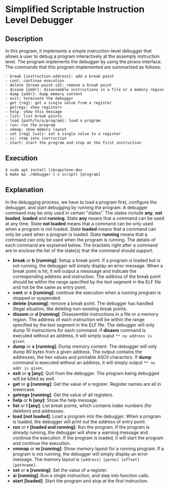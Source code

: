 # Simplified Scriptable Instruction Level Debugger
## Description
In this program, it implements a simple instruction-level debugger that allows a user to debug a program interactively at the assemply instruction level. The program implements the debugger by using the ptrace interface. The commands that this program implemented are summarized as follows:
```console
- break {instruction-address}: add a break point
- cont: continue execution
- delete {break-point-id}: remove a break point
- disasm {addr}: disassemble instructions in a file or a memory region
- dump {addr}: dump memory content
- exit: terminate the debugger
- get {reg}: get a single value from a register
- getregs: show registers
- help: show this message
- list: list break points
- load {path/to/a/program}: load a program
- run: run the program
- vmmap: show memory layout
- set {reg} {val}: set a single value to a register
- si: step into instruction
- start: start the program and stop at the first instruction
```

## Execution
```console
$ sudo apt install libcapstone-dev
$ make && ./debugger [-s script] [program]
```

## Explanation
In the debugging process, we have to load a program first, configure the debugger, and start debugging by running the program. A debugger command may be only used in certain "states". The states include **any**, **not loaded**, **loaded** and **running**. State **any** means that a command can be used at any time. State **not loaded** means that a command can be only used when a program is not loaded. State **loaded** means that a command can only be used when a program is loaded. State **running** means that a command can only be used when the program is running. The details of each command are explained below. The brackets right after a command are to enclose the list of the state(s) that the command should support.

* **break** or **b** **[running]**: Setup a break point. If a program is loaded but is not running, the debugger will simply display an error message. When a break point is hit, it will output a messsage and indicate the corresponding address and instruction. The address of the break point should be within the range specified by the text segment in the ELF file and not be the same as entry point.
* **cont** or **c** **[running]**: continue the execution when a running program is stopped or suspended.
* **delete** **[running]**: remove a break point. The debugger has handled illegal situation, like deleting non-existing break points.
* **disasm** or **d** **[running]**: Disassemble instructions in a file or a memory region. The address of each instruction will be within the range specified by the text segment in the ELF file. The debugger will only dump 10 instructions for each command. If **disasm** command is executed without an address, it will simply ouput `** no address is given`.
* **dump** or **x** **[running]**: Dump memory content. The debugger will only dump 80 bytes from a given address. The output contains the addresses, the hex values and printable ASCII characters. If **dump** command is executed without an address, it will simply output `** no addr is given`.
* **exit** or **q** **[any]**: Quit from the debugger. The program being debugged will be killed as well.
* **get** or **g** **[running]**: Get the value of a register. Register names are all in lowercase.
* **getregs** **[running]**: Get the value of all registers.
* **help** or **h** **[any]**: Show the help message.
* **list** or **l** **[any]**: List break points, which contains index numbers (for deletion) and addresses.
* **load** **[not loaded]**: Load a program into the debugger. When a program is loaded, the debugger will print out the address of entry point.
* **run** or **r** **[loaded and running]**: Run the program. If the program is already running, the debugger will show a warning message and continue the execution. If the program is loaded, it will start the program and continue the execution. 
* **vmmap** or **m** **[running]**: Show memory layout for a running program. If a program is not running, the debugger will simply display an error message. The memory layout is `[address] [perms] [offset] [pathname]`.
* **set** or **s** **[running]**: Set the value of a register.
* **si** **[running]**: Run a single instruction, and step into function calls.
* **start** **[loaded]**: Start the program and stop at the first instruction.
